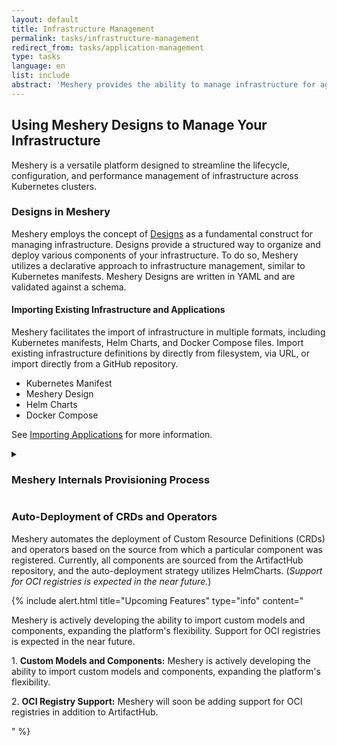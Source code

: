 ```yaml
---
layout: default
title: Infrastructure Management
permalink: tasks/infrastructure-management
redirect_from: tasks/application-management
type: tasks
language: en
list: include
abstract: 'Meshery provides the ability to manage infrastructure for agility, maintainability, diversity, reliability and isolation, security, and speed.'
---
```


## Using Meshery Designs to Manage Your Infrastructure

Meshery is a versatile platform designed to streamline the lifecycle, configuration, and performance management of infrastructure across Kubernetes clusters.

### Designs in Meshery

Meshery employs the concept of [Designs]({{site.baseurl}}/concepts/logical/designs) as a fundamental construct for managing infrastructure. Designs provide a structured way to organize and deploy various components of your infrastructure. To do so, Meshery utilizes a declarative approach to infrastructure management, similar to Kubernetes manifests. Meshery Designs are written in YAML and are validated against a schema.

#### Importing Existing Infrastructure and Applications

Meshery facilitates the import of infrastructure in multiple formats, including Kubernetes manifests, Helm Charts, and Docker Compose files. Import existing infrastructure definitions by directly from filesystem, via URL, or import directly from a GitHub repository.

- Kubernetes Manifest
- Meshery Design
- Helm Charts
- Docker Compose

See [Importing Applications]({{site.baseurl}}/guides/importing-apps) for more information.

<details>
<summary>
<h3>Meshery Internals Provisioning Process</h3>
</summary>
<p>When a request is made to provision a design, it undergoes the following stages:</p>
<h4>1. Import of Referenced Designs</h4>
<p>A Design may reference any number of other Designs, in essence, a Design may import any number of other Designs.  As an editor of a Design, you can make reference to another Design, while following principles of reusing and DRY (Do Not Repeat Yourself). Any referenced Design will subsequently be imported during the provisioning moment. To reference another design, do so by adding the following annotation <pre>type: $(#use \<url-of-remote-pattern\>)</pre> in your Design file. The referenced design will be expanded from the source.</p>
<h4>2. Identification</h4>
<p>Meshery relies on components registered at boot time. Only registered models and components can be managed with Meshery. Currently, models from the ArtifactHub repository are supported.</p>
<h4>3. Validation</h4>
<p>Components in the design are validated against the schema, ensuring consistency, similar to Kubernetes object validation but tailored for Designs.</p>
<h4>4. Dependency Detection and Resolution</h4>
<p>Meshery identifies and resolves dependencies among components. The order of provisioning is critical for successful deployment, and circular dependencies result in the termination of the request.</p>
<h4>5. Provisioning</h4>
<p>A Directed Acyclic Graph (DAG) generated in the previous step is processed. Dependent components are processed sequentially, while others are processed in parallel. Meshery intelligently handles the deployment order to ensure successful deployment.</p>
</details>

<h3>Auto-Deployment of CRDs and Operators</h3>

Meshery automates the deployment of Custom Resource Definitions (CRDs) and operators based on the source from which a particular component was registered. Currently, all components are sourced from the ArtifactHub repository, and the auto-deployment strategy utilizes HelmCharts. (_Support for OCI registries is expected in the near future._)

{% include alert.html title="Upcoming Features" type="info" content="<p>Meshery is actively developing the ability to import custom models and components, expanding the platform's flexibility. Support for OCI registries is expected in the near future.</p>
<p>1. <b>Custom Models and Components:</b>
  Meshery is actively developing the ability to import custom models and components, expanding the platform's flexibility.</p>
<p>2. <b>OCI Registry Support:</b>
  Meshery will soon be adding support for OCI registries in addition to ArtifactHub.
  </p>" %}
